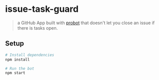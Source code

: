 # issue-task-guard

> a GitHub App built with [probot](https://github.com/probot/probot) that doesn't let you close an issue if there is tasks open.

## Setup

```sh
# Install dependencies
npm install

# Run the bot
npm start
```
